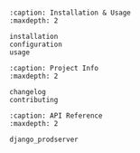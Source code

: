 ```{include} ../README.md

```

```{toctree}
:caption: Installation & Usage
:maxdepth: 2

installation
configuration
usage
```

```{toctree}
:caption: Project Info
:maxdepth: 2

changelog
contributing
```

```{toctree}
:caption: API Reference
:maxdepth: 2

django_prodserver
```
